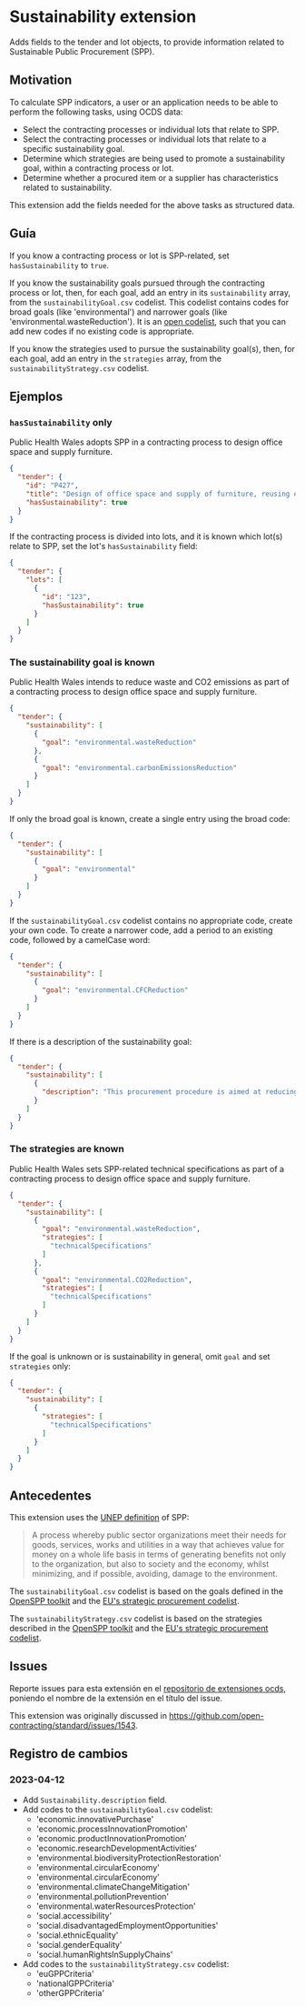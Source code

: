 # Sustainability extension

Adds fields to the tender and lot objects, to provide information related to Sustainable Public Procurement (SPP).

## Motivation

To calculate SPP indicators, a user or an application needs to be able to perform the following tasks, using OCDS data:

- Select the contracting processes or individual lots that relate to SPP.
- Select the contracting processes or individual lots that relate to a specific sustainability goal.
- Determine which strategies are being used to promote a sustainability goal, within a contracting process or lot.
- Determine whether a procured item or a supplier has characteristics related to sustainability.

This extension add the fields needed for the above tasks as structured data.

## Guía

If you know a contracting process or lot is SPP-related, set `hasSustainability` to `true`.

If you know the sustainability goals pursued through the contracting process or lot, then, for each goal, add an entry in its `sustainability` array, from the `sustainabilityGoal.csv` codelist.  This codelist contains codes for broad goals (like 'environmental') and narrower goals (like 'environmental.wasteReduction'). It is an [open codelist](https://standard.open-contracting.org/latest/en/schema/codelists/), such that you can add new codes if no existing code is appropriate.

If you know the strategies used to pursue the sustainability goal(s), then, for each goal, add an entry in the `strategies` array, from the `sustainabilityStrategy.csv` codelist.

## Ejemplos

### `hasSustainability` only

Public Health Wales adopts SPP in a contracting process to design office space and supply furniture.

```json
{
  "tender": {
    "id": "P427",
    "title": "Design of office space and supply of furniture, reusing existing furniture",
    "hasSustainability": true
  }
}
```

If the contracting process is divided into lots, and it is known which lot(s) relate to SPP, set the lot's `hasSustainability` field:

```json
{
  "tender": {
    "lots": [
      {
        "id": "123",
        "hasSustainability": true
      }
    ]
  }
}
```

### The sustainability goal is known

Public Health Wales intends to reduce waste and CO2 emissions as part of a contracting process to design office space and supply furniture.

```json
{
  "tender": {
    "sustainability": [
      {
        "goal": "environmental.wasteReduction"
      },
      {
        "goal": "environmental.carbonEmissionsReduction"
      }
    ]
  }
}
```

If only the broad goal is known, create a single entry using the broad code:

```json
{
  "tender": {
    "sustainability": [
      {
        "goal": "environmental"
      }
    ]
  }
}
```

If the `sustainabilityGoal.csv` codelist contains no appropriate code, create your own code. To create a narrower code, add a period to an existing code, followed by a camelCase word:

```json
{
  "tender": {
    "sustainability": [
      {
        "goal": "environmental.CFCReduction"
      }
    ]
  }
}
```

If there is a description of the sustainability goal:

```json
{
  "tender": {
    "sustainability": [
      {
        "description": "This procurement procedure is aimed at reducing the environmental impact of Public Health Wales office space and furniture."
      }
    ]
  }
}
```

### The strategies are known

Public Health Wales sets SPP-related technical specifications as part of a contracting process to design office space and supply furniture.

```json
{
  "tender": {
    "sustainability": [
      {
        "goal": "environmental.wasteReduction",
        "strategies": [
          "technicalSpecifications"
        ]
      },
      {
        "goal": "environmental.CO2Reduction",
        "strategies": [
          "technicalSpecifications"
        ]
      }
    ]
  }
}
```

If the goal is unknown or is sustainability in general, omit `goal` and set `strategies` only:

```json
{
  "tender": {
    "sustainability": [
      {
        "strategies": [
          "technicalSpecifications"
        ]
      }
    ]
  }
}
```

## Antecedentes

This extension uses the [UNEP definition](https://wedocs.unep.org/bitstream/handle/20.500.11822/37045/SPPWSG.pdf) of SPP:

> A process whereby public sector organizations meet their needs for goods, services, works and utilities in a way that achieves value for money on a whole life basis in terms of generating benefits not only to the organization, but also to society and the economy, whilst minimizing, and if possible, avoiding, damage to the environment.

The `sustainabilityGoal.csv` codelist is based on the goals defined in the [OpenSPP toolkit](https://openspp.super.site/what-is-spp-and-open-spp) and the [EU's strategic procurement codelist](https://op.europa.eu/en/web/eu-vocabularies/concept-scheme/-/resource?uri=http://publications.europa.eu/resource/authority/strategic-procurement).

The `sustainabilityStrategy.csv` codelist is based on the strategies described in the [OpenSPP toolkit](https://openspp.super.site/implement/set-sustainable-criteria) and the [EU's strategic procurement codelist](https://op.europa.eu/en/web/eu-vocabularies/concept-scheme/-/resource?uri=http://publications.europa.eu/resource/authority/strategic-procurement).

## Issues

Reporte issues para esta extensión en el [repositorio de extensiones ocds](https://github.com/open-contracting/ocds-extensions/issues), poniendo el nombre de la extensión en el título del issue.

This extension was originally discussed in <https://github.com/open-contracting/standard/issues/1543>.

## Registro de cambios

### 2023-04-12

- Add `Sustainability.description` field.
- Add codes to the `sustainabilityGoal.csv` codelist:
  - 'economic.innovativePurchase'
  - 'economic.processInnovationPromotion'
  - 'economic.productInnovationPromotion'
  - 'economic.researchDevelopmentActivities'
  - 'environmental.biodiversityProtectionRestoration'
  - 'environmental.circularEconomy'
  - 'environmental.circularEconomy'
  - 'environmental.climateChangeMitigation'
  - 'environmental.pollutionPrevention'
  - 'environmental.waterResourcesProtection'
  - 'social.accessibility'
  - 'social.disadvantagedEmploymentOpportunities'
  - 'social.ethnicEquality'
  - 'social.genderEquality'
  - 'social.humanRightsInSupplyChains'
- Add codes to the `sustainabilityStrategy.csv` codelist:
  - 'euGPPCriteria'
  - 'nationalGPPCriteria'
  - 'otherGPPCriteria'
